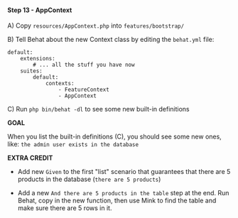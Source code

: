 #### Step 13 - AppContext

A) Copy `resources/AppContext.php` into `features/bootstrap/`

B) Tell Behat about the new Context class by
editing the `behat.yml` file:

    default:
        extensions:
            # ... all the stuff you have now
        suites:
            default:
                contexts:
                    - FeatureContext
                    - AppContext

C) Run `php bin/behat -dl` to see some new built-in definitions

**GOAL**

When you list the built-in definitions (C), you should
see some new ones, like:
`the admin user exists in the database`

**EXTRA CREDIT**

* Add new `Given` to the first "list" scenario that guarantees that
there are 5 products in the database (`there are 5 products`)

* Add a new `And there are 5 products in the table` step at the end. Run
Behat, copy in the new function, then use Mink to find the table and make
sure there are 5 rows in it.
